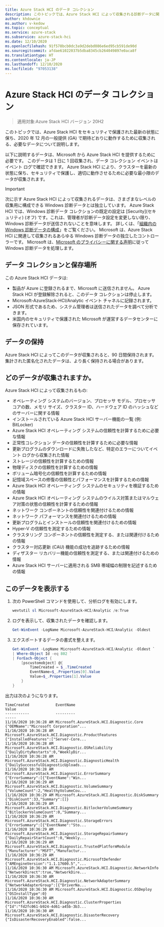 ```yaml
---
title: Azure Stack HCI のデータ コレクション
description: このトピックでは、Azure Stack HCI によって収集される診断データに関連する設計とポリシーについて説明します。
author: khdownie
ms.author: v-kedow
ms.topic: conceptual
ms.service: azure-stack
ms.subservice: azure-stack-hci
ms.date: 12/10/2020
ms.openlocfilehash: 91f578bcb0dc3a9d2debd086e6ed95cb591de90d
ms.sourcegitcommit: afdae61022037b5dba8345cb264049897e0aca8f
ms.translationtype: HT
ms.contentlocale: ja-JP
ms.lasthandoff: 12/10/2020
ms.locfileid: "97053138"
---
```

# <a name="azure-stack-hci-data-collection"></a>Azure Stack HCI のデータ コレクション

> 適用対象:Azure Stack HCI バージョン 20H2

このトピックでは、Azure Stack HCI をセキュリティで保護された最新の状態に保ち、2020 年 12 月の一般提供 (GA) で期待どおりに動作するために収集される、必要なデータについて説明します。

以下に説明するデータは、Microsoft から Azure Stack HCI を提供するために必要です。 このデータは 1 日に 1 回収集され、データ コレクション イベントはイベント ログで確認できます。 Azure Stack HCI により、クラスターを最新の状態に保ち、セキュリティで保護し、適切に動作させるために必要な最小限のデータが収集されます。

   > [!IMPORTANT]
   > 次に示す Azure Stack HCI によって収集されるデータは、さまざまなレベルの収集用に構成できる Windows 診断データとは独立しています。 Azure Stack HCI では、Windows 診断データ コレクションの既定の設定は [Security]\(セキュリティ\) (オフ) です。これは、管理者が診断データ設定を変更しない限り、Windows 診断データが送信されないことを意味します。 詳しくは、「[組織内の Windows 診断データの構成](/windows/privacy/configure-windows-diagnostic-data-in-your-organization)」をご覧ください。 Microsoft は、Azure Stack HCI に関連して収集されるあらゆる Windows 診断データの独立したコントローラーです。 Microsoft は、[Microsoft のプライバシーに関する声明](https://privacy.microsoft.com/privacystatement)に従って Windows 診断データを処理します。

## <a name="data-collection-and-residency"></a>データ コレクションと保存場所

この Azure Stack HCI データは: 

- 製品が Azure に登録されるまで、Microsoft に送信されません。 Azure Stack HCI が登録解除されると、このデータ コレクションは停止します。
- Microsoft-AzureStack-HCI/Analytic イベント チャネルに記録されます。 
- JSON 形式であるため、システム管理者は送信されたデータを調べて分析できます。
- 米国内のセキュリティで保護された Microsoft が運営するデータセンターに保存されています。

## <a name="data-retention"></a>データの保持

Azure Stack HCI によってこのデータが収集されると、90 日間保持されます。 集計された匿名化されたデータは、より長く保持される場合があります。

## <a name="what-data-is-collected"></a>どのデータが収集されますか。

Azure Stack HCI によって収集されるもの:

- オペレーティング システムのバージョン、プロセッサ モデル、プロセッサ コアの数、メモリ サイズ、クラスター ID、ハードウェア ID のハッシュなどのサーバーに関する情報
- インストールされている Azure Stack HCI サーバー機能の一覧 (例: BitLocker)
- Azure Stack HCI オペレーティング システムの信頼性を計算するために必要な情報
- 正常性コレクション データの信頼性を計算するために必要な情報
- 更新プログラムのダウンロードに失敗したなど、特定のエラーについてイベント ログから収集された情報
- ストレージの信頼性を計算するための情報
- 物理ディスクの信頼性を計算するための情報
- ボリューム暗号化の信頼性を計算するための情報
- 記憶域スペースの修復の信頼性とパフォーマンスを計算するための情報
- Azure Stack HCI オペレーティング システムのセキュリティを検証するための情報
- Azure Stack HCI オペレーティング システムのウイルス対策またはマルウェア対策の状態の信頼性を計算するための情報
- ネットワーク コンポーネントの信頼性を関連付けるための情報
- ネットワーク パフォーマンスを関連付けるための情報
- 更新プログラムとインストールの信頼性を関連付けるための情報
- Hyper-V の信頼性を測定するための情報
- クラスタリング コンポーネントの信頼性を測定する、または関連付けるための情報
- クラスター対応更新 (CAU) 機能の成功を追跡するための情報
- ディザスター リカバリー機能の信頼性を測定する、または関連付けるための情報
- Azure Stack HCI サーバーに適用される SMB 帯域幅の制限を記述するための情報

## <a name="view-this-data"></a>このデータを表示する

1. 次の PowerShell コマンドを使用して、分析ログを有効にします。

   ```PowerShell
   wevtutil sl Microsoft-AzureStack-HCI/Analytic /e:True
   ```

2. ログを表示して、収集されたデータを確認します。

   ```PowerShell
   Get-WinEvent -LogName Microsoft-AzureStack-HCI/Analytic -Oldest
   ```

3. エクスポートするデータの書式を整えます。

   ```PowerShell
   Get-WinEvent -LogName Microsoft-AzureStack-HCI/Analytic -Oldest `
   | Where-Object Id -eq 802 `
   | ForEach-Object { 
       [pscustomobject] @{
           TimeCreated = $_.TimeCreated 
           EventName=$_.Properties[0].Value 
           Value=$_.Properties[1].Value 
       } 
   }
   ```
 
出力は次のようになります。

```shell
TimeCreated            EventName                                                  Value
-----------            ---------                                                  -----
11/16/2020 10:36:28 AM Microsoft.AzureStack.HCI.Diagnostic.Core                   {"OEMName":"Microsoft Corporation"...
11/16/2020 10:36:28 AM Microsoft.AzureStack.HCI.Diagnostic.ProductFeatures        {"InstalledFeatures":["Server-Core...
11/16/2020 10:36:28 AM Microsoft.AzureStack.HCI.Diagnostic.OSReliability          {"DailyDirtyRestarts":0,"WeeklyDir...
11/16/2020 10:36:28 AM Microsoft.AzureStack.HCI.Diagnostic.DiagnosticHealth       {"DailySuccessfulDiagnosticUploads...
11/16/2020 10:36:28 AM Microsoft.AzureStack.HCI.Diagnostic.ErrorSummary           {"ErrorSummary":[{"EventName":"Win...
11/16/2020 10:36:29 AM Microsoft.AzureStack.HCI.Diagnostic.VolumeSummary          {"VolumeCount":2,"HealthyVolumeCou...
11/16/2020 10:36:29 AM Microsoft.AzureStack.HCI.Diagnostic.DiskSummary            {"DiskCount":33,"Summary":[]}
11/16/2020 10:36:29 AM Microsoft.AzureStack.HCI.Diagnostic.BitlockerVolumeSummary {"BitlockerVolumeCount":0,"Summary...
11/16/2020 10:36:29 AM Microsoft.AzureStack.HCI.Diagnostic.StorageErrors          {"ErrorSummary":[{"EventName":"Sto...
11/16/2020 10:36:29 AM Microsoft.AzureStack.HCI.Diagnostic.StorageRepairSummary   {"DailyRepairStartCount":0,"Weekly...
11/16/2020 10:36:29 AM Microsoft.AzureStack.HCI.Diagnostic.TrustedPlatformModule  {"Manufacturer":"MSFT","Manufactur...
11/16/2020 10:36:29 AM Microsoft.AzureStack.HCI.Diagnostic.MicrosoftDefender      {"AMEngineVersion":"1.1.17600.5","...
11/16/2020 10:36:30 AM Microsoft.AzureStack.HCI.Diagnostic.NetworkInfo            {"NetworkDirect":true,"NetworkDire...
11/16/2020 10:36:30 AM Microsoft.AzureStack.HCI.Diagnostic.NetworkAdapterSummary  {"NetworkAdapterGroup":[{"DriverNa...
11/16/2020 10:36:30 AM Microsoft.AzureStack.HCI.Diagnostic.OSDeploy               {"OSInstallType":0}
11/16/2020 10:36:30 AM Microsoft.AzureStack.HCI.Diagnostic.ClusterProperties      {"Id":"fd2fc061-b924-4d61-a45b-3b3...
11/16/2020 10:36:30 AM Microsoft.AzureStack.HCI.Diagnostic.DisasterRecovery       {"IsDisasterRecoveryEnabled":false...
```

